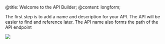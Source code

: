 @title: Welcome to the API Builder;
@content: longform;

The first step is to add a name and description for your API. The API will be easier to find and reference later. The API name also forms the path of the API endpoint  

![](https://spinrresources.blob.core.windows.net/assets/api-builder-welcome-optimised.gif?raw=true)
